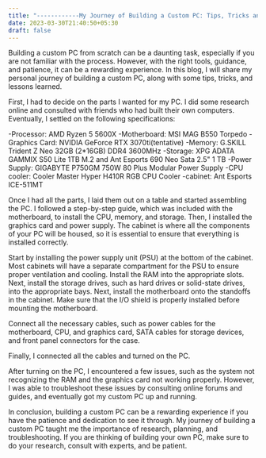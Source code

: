 ```yaml
---
title: "------------My Journey of Building a Custom PC: Tips, Tricks and Lessons Learned---------"
date: 2023-03-30T21:40:50+05:30
draft: false
---
```


Building a custom PC from scratch can be a daunting task, especially if you are not familiar with the process. However, with the right tools, guidance, and patience, it can be a rewarding experience. In this blog, I will share my personal journey of building a custom PC, along with some tips, tricks, and lessons learned.

First, I had to decide on the parts I wanted for my PC. I did some research online and consulted with friends who had built their own computers. Eventually, I settled on the following specifications:

-Processor: AMD Ryzen 5 5600X
-Motherboard: MSI MAG B550 Torpedo
-Graphics Card: NVIDIA GeForce RTX 3070ti(tentative)
-Memory: G.SKILL Trident Z Neo 32GB (2*16GB) DDR4 3600MHz
-Storage: XPG ADATA GAMMIX S50 Lite 1TB M.2 and Ant Esports 690 Neo Sata 2.5" 1 TB
-Power Supply: GIGABYTE P750GM 750W 80 Plus Modular Power Supply
-CPU cooler: Cooler Master Hyper H410R RGB CPU Cooler
-cabinet: Ant Esports ICE-511MT

Once I had all the parts, I laid them out on a table and started assembling the PC. I followed a step-by-step guide, which was included with the motherboard, to install the CPU, memory, and storage. Then, I installed the graphics card and power supply. 
The cabinet is where all the components of your PC will be housed, so it is essential to ensure that everything is installed correctly.

Start by installing the power supply unit (PSU) at the bottom of the cabinet. Most cabinets will have a separate compartment for the PSU to ensure proper ventilation and cooling. Install the RAM into the appropriate slots. Next, install the storage drives, such as hard drives or solid-state drives, into the appropriate bays. Next, install the motherboard onto the standoffs in the cabinet. Make sure that the I/O shield is properly installed before mounting the motherboard.

Connect all the necessary cables, such as power cables for the motherboard, CPU, and graphics card, SATA cables for storage devices, and front panel connectors for the case.

Finally, I connected all the cables and turned on the PC.

After turning on the PC, I encountered a few issues, such as the system not recognizing the RAM and the graphics card not working properly. However, I was able to troubleshoot these issues by consulting online forums and guides, and eventually got my custom PC up and running.

In conclusion, building a custom PC can be a rewarding experience if you have the patience and dedication to see it through. My journey of building a custom PC taught me the importance of research, planning, and troubleshooting. If you are thinking of building your own PC, make sure to do your research, consult with experts, and be patient.